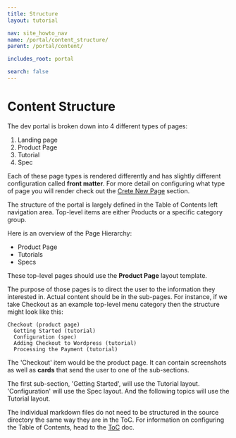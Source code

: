```yaml
---
title: Structure
layout: tutorial

nav: site_howto_nav
name: /portal/content_structure/
parent: /portal/content/

includes_root: portal

search: false
---
```


# Content Structure

The dev portal is broken down into 4 different types of pages:

1. Landing page
2. Product Page
3. Tutorial
4. Spec

Each of these page types is rendered differently and has slightly different configuration called **front matter**. For more detail on configuring what type of page you will render check out the [Crete New Page](/portal/create_new_page/) section.


The structure of the portal is largely defined in the Table of Contents left navigation area. Top-level items are either Products or a specific category group.

Here is an overview of the Page Hierarchy:

- Product Page
 - Tutorials
 - Specs

These top-level pages should use the **Product Page** layout template.

The purpose of those pages is to direct the user to the information they interested in. Actual content should be in the sub-pages. For instance, if we take Checkout as an example top-level menu category then the structure might look like this:

```
Checkout (product page)
  Getting Started (tutorial)
  Configuration (spec)
  Adding Checkout to Wordpress (tutorial)
  Processing the Payment (tutorial)
```

The 'Checkout' item would be the product page. It can contain screenshots as well as **cards** that send the user to one of the sub-sections.

The first sub-section, 'Getting Started', will use the Tutorial layout. 'Configuration' will use the Spec layout. And the following topics will use the Tutorial layout.

The individual markdown files do not need to be structured in the source directory the same way they are in the ToC. For information on configuring the Table of Contents, head to the [ToC](/portal/toc/) doc.
